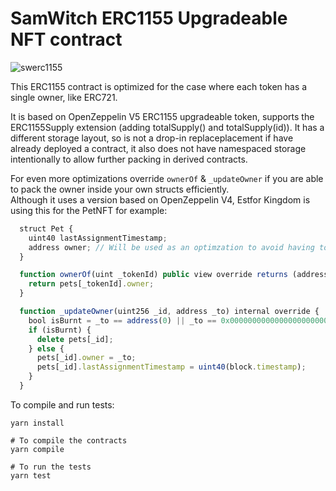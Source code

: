 # SamWitch ERC1155 Upgradeable NFT contract

![swerc1155](https://github.com/0xSamWitch/samwitch-erc1155-upgradeable/assets/84033732/141d9f9c-01f9-4f73-b551-569ec1f47b29)

This ERC1155 contract is optimized for the case where each token has a single owner, like ERC721.  

It is based on OpenZeppelin V5 ERC1155 upgradeable token, supports the ERC1155Supply extension (adding totalSupply() and totalSupply(id)).
It has a different storage layout, so is not a drop-in replaceplacement if have already deployed a contract, it also does not have namespaced storage intentionally to allow further packing in derived contracts.  

For even more optimizations override `ownerOf` & `_updateOwner` if you are able to pack the owner inside your own structs efficiently.  
Although it uses a version based on OpenZeppelin V4, Estfor Kingdom is using this for the PetNFT for example:  
```js
  struct Pet {
    uint40 lastAssignmentTimestamp;
    address owner; // Will be used as an optimzation to avoid having to look up the owner of the pet in another storage slot in base class
  }

  function ownerOf(uint _tokenId) public view override returns (address) {
    return pets[_tokenId].owner;
  }

  function _updateOwner(uint256 _id, address _to) internal override {
    bool isBurnt = _to == address(0) || _to == 0x000000000000000000000000000000000000dEaD;
    if (isBurnt) {
      delete pets[_id];
    } else {
      pets[_id].owner = _to;
      pets[_id].lastAssignmentTimestamp = uint40(block.timestamp);
    }
  }
```

To compile and run tests:  

```shell
yarn install

# To compile the contracts
yarn compile

# To run the tests
yarn test
```
